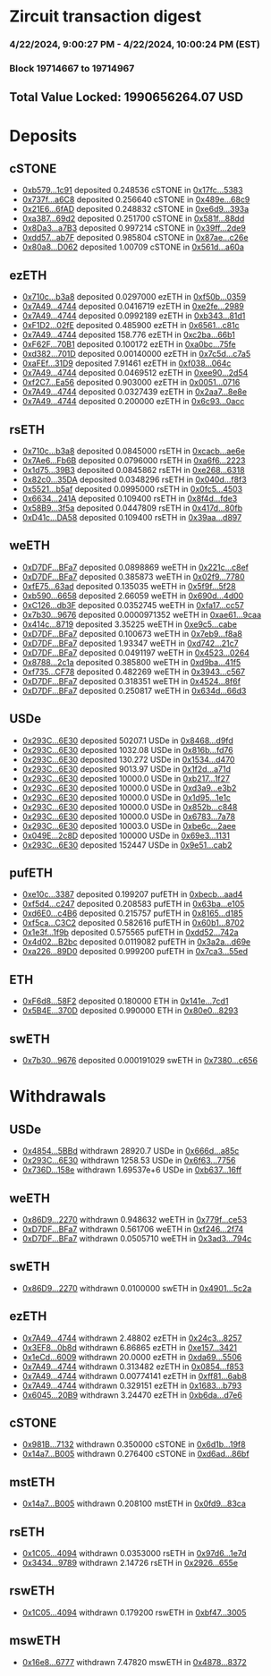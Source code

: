 # Zircuit transaction digest
### 4/22/2024, 9:00:27 PM - 4/22/2024, 10:00:24 PM (EST)
### Block 19714667 to 19714967

## Total Value Locked: 1990656264.07 USD

# Deposits
## cSTONE
- [0xb579...1c91](https://etherscan.io/address/0xb579FCB101eB871eF06091943c4A25c4fCE61c91) deposited 0.248536 cSTONE in [0x17fc...5383](https://etherscan.io/tx/0xb579FCB101eB871eF06091943c4A25c4fCE61c91)
- [0x737f...a6C8](https://etherscan.io/address/0x737fb80686B49D70b354ec8093af79923174a6C8) deposited 0.256640 cSTONE in [0x489e...68c9](https://etherscan.io/tx/0x737fb80686B49D70b354ec8093af79923174a6C8)
- [0x21E6...6fAD](https://etherscan.io/address/0x21E687547DA141BBd376D5C26824BE9ab6eC6fAD) deposited 0.248832 cSTONE in [0xe6d9...393a](https://etherscan.io/tx/0x21E687547DA141BBd376D5C26824BE9ab6eC6fAD)
- [0xa387...69d2](https://etherscan.io/address/0xa387D1E99bB9609D6c9DC002316243C532C569d2) deposited 0.251700 cSTONE in [0x581f...88dd](https://etherscan.io/tx/0xa387D1E99bB9609D6c9DC002316243C532C569d2)
- [0x8Da3...a7B3](https://etherscan.io/address/0x8Da3E012eE4B39d717e3C476724a5DE224bAa7B3) deposited 0.997214 cSTONE in [0x39ff...2de9](https://etherscan.io/tx/0x8Da3E012eE4B39d717e3C476724a5DE224bAa7B3)
- [0xdd57...ab7F](https://etherscan.io/address/0xdd5737336164210955d0CCf53bA65890586Bab7F) deposited 0.985804 cSTONE in [0x87ae...c26e](https://etherscan.io/tx/0xdd5737336164210955d0CCf53bA65890586Bab7F)
- [0x80a8...D062](https://etherscan.io/address/0x80a8713b4cC42A97d0681eB34B3887F596E7D062) deposited 1.00709 cSTONE in [0x561d...a60a](https://etherscan.io/tx/0x80a8713b4cC42A97d0681eB34B3887F596E7D062)
## ezETH
- [0x710c...b3a8](https://etherscan.io/address/0x710c848A5cF52bdC4AC55b8d4924F5ebdEb4b3a8) deposited 0.0297000 ezETH in [0xf50b...0359](https://etherscan.io/tx/0x710c848A5cF52bdC4AC55b8d4924F5ebdEb4b3a8)
- [0x7A49...4744](https://etherscan.io/address/0x7A493Be5c2ce014cD049Bf178a1ac0Db1B434744) deposited 0.0416719 ezETH in [0xe2fe...2989](https://etherscan.io/tx/0x7A493Be5c2ce014cD049Bf178a1ac0Db1B434744)
- [0x7A49...4744](https://etherscan.io/address/0x7A493Be5c2ce014cD049Bf178a1ac0Db1B434744) deposited 0.0992189 ezETH in [0xb343...81d1](https://etherscan.io/tx/0x7A493Be5c2ce014cD049Bf178a1ac0Db1B434744)
- [0xF1D2...02fE](https://etherscan.io/address/0xF1D2C24BA2fBC8627f18fA117924B8B9d2FF02fE) deposited 0.485900 ezETH in [0x6561...c81c](https://etherscan.io/tx/0xF1D2C24BA2fBC8627f18fA117924B8B9d2FF02fE)
- [0x7A49...4744](https://etherscan.io/address/0x7A493Be5c2ce014cD049Bf178a1ac0Db1B434744) deposited 158.776 ezETH in [0xc2ba...66b1](https://etherscan.io/tx/0x7A493Be5c2ce014cD049Bf178a1ac0Db1B434744)
- [0xF62F...70B1](https://etherscan.io/address/0xF62F9c3F33998b656A56B5B96461efFa589070B1) deposited 0.100172 ezETH in [0xa0bc...75fe](https://etherscan.io/tx/0xF62F9c3F33998b656A56B5B96461efFa589070B1)
- [0xd382...701D](https://etherscan.io/address/0xd382A89EC7c21EF9B7885e55056683F3ba3c701D) deposited 0.00140000 ezETH in [0x7c5d...c7a5](https://etherscan.io/tx/0xd382A89EC7c21EF9B7885e55056683F3ba3c701D)
- [0xaFEf...31D9](https://etherscan.io/address/0xaFEf3CC76228a6609Db9a547fDbD1e07463C31D9) deposited 7.91461 ezETH in [0xf038...064c](https://etherscan.io/tx/0xaFEf3CC76228a6609Db9a547fDbD1e07463C31D9)
- [0x7A49...4744](https://etherscan.io/address/0x7A493Be5c2ce014cD049Bf178a1ac0Db1B434744) deposited 0.0469512 ezETH in [0xee90...2d54](https://etherscan.io/tx/0x7A493Be5c2ce014cD049Bf178a1ac0Db1B434744)
- [0xf2C7...Ea56](https://etherscan.io/address/0xf2C7540e22EC82010DD8c8D3C5F06f76b387Ea56) deposited 0.903000 ezETH in [0x0051...0716](https://etherscan.io/tx/0xf2C7540e22EC82010DD8c8D3C5F06f76b387Ea56)
- [0x7A49...4744](https://etherscan.io/address/0x7A493Be5c2ce014cD049Bf178a1ac0Db1B434744) deposited 0.0327439 ezETH in [0x2aa7...8e8e](https://etherscan.io/tx/0x7A493Be5c2ce014cD049Bf178a1ac0Db1B434744)
- [0x7A49...4744](https://etherscan.io/address/0x7A493Be5c2ce014cD049Bf178a1ac0Db1B434744) deposited 0.200000 ezETH in [0x6c93...0acc](https://etherscan.io/tx/0x7A493Be5c2ce014cD049Bf178a1ac0Db1B434744)
## rsETH
- [0x710c...b3a8](https://etherscan.io/address/0x710c848A5cF52bdC4AC55b8d4924F5ebdEb4b3a8) deposited 0.0845000 rsETH in [0xcacb...ae6e](https://etherscan.io/tx/0x710c848A5cF52bdC4AC55b8d4924F5ebdEb4b3a8)
- [0x7Ae6...Fb6B](https://etherscan.io/address/0x7Ae6a7a8F1C0cFdcDdea28332156b5DD7156Fb6B) deposited 0.0796000 rsETH in [0xa6f6...2223](https://etherscan.io/tx/0x7Ae6a7a8F1C0cFdcDdea28332156b5DD7156Fb6B)
- [0x1d75...39B3](https://etherscan.io/address/0x1d752d7C8BD7Fb32F2D1FEca45De34f39a5139B3) deposited 0.0845862 rsETH in [0xe268...6318](https://etherscan.io/tx/0x1d752d7C8BD7Fb32F2D1FEca45De34f39a5139B3)
- [0x82c0...35DA](https://etherscan.io/address/0x82c005C6a82ad9Ab230D47eC31fA307b52a635DA) deposited 0.0348296 rsETH in [0x040d...f8f3](https://etherscan.io/tx/0x82c005C6a82ad9Ab230D47eC31fA307b52a635DA)
- [0x5521...b5af](https://etherscan.io/address/0x55214CfeB90B90DBDF5D2e133cFb71A3B2e9b5af) deposited 0.0995000 rsETH in [0x0fc5...4503](https://etherscan.io/tx/0x55214CfeB90B90DBDF5D2e133cFb71A3B2e9b5af)
- [0x6634...241A](https://etherscan.io/address/0x6634d483fD0004d685761Dd0F135DBE0280D241A) deposited 0.109400 rsETH in [0x8f4d...fde3](https://etherscan.io/tx/0x6634d483fD0004d685761Dd0F135DBE0280D241A)
- [0x58B9...3f5a](https://etherscan.io/address/0x58B9aa05062b6e1f194AF3aD7D6C729D60253f5a) deposited 0.0447809 rsETH in [0x417d...80fb](https://etherscan.io/tx/0x58B9aa05062b6e1f194AF3aD7D6C729D60253f5a)
- [0xD41c...DA58](https://etherscan.io/address/0xD41cBE1480d05569975C20742aA6b8782D1FDA58) deposited 0.109400 rsETH in [0x39aa...d897](https://etherscan.io/tx/0xD41cBE1480d05569975C20742aA6b8782D1FDA58)
## weETH
- [0xD7DF...BFa7](https://etherscan.io/address/0xD7DF7E085214743530afF339aFC420c7c720BFa7) deposited 0.0898869 weETH in [0x221c...c8ef](https://etherscan.io/tx/0xD7DF7E085214743530afF339aFC420c7c720BFa7)
- [0xD7DF...BFa7](https://etherscan.io/address/0xD7DF7E085214743530afF339aFC420c7c720BFa7) deposited 0.385873 weETH in [0x02f9...7780](https://etherscan.io/tx/0xD7DF7E085214743530afF339aFC420c7c720BFa7)
- [0xfE75...63ad](https://etherscan.io/address/0xfE75c89CFbA31f965BCcaBA7d8012a6Eaa8463ad) deposited 0.135035 weETH in [0x5f9f...5f28](https://etherscan.io/tx/0xfE75c89CFbA31f965BCcaBA7d8012a6Eaa8463ad)
- [0xb590...6658](https://etherscan.io/address/0xb59091B3FFC40Cff4Fa660d85bf94Cbf40F66658) deposited 2.66059 weETH in [0x690d...4d00](https://etherscan.io/tx/0xb59091B3FFC40Cff4Fa660d85bf94Cbf40F66658)
- [0xC126...db3F](https://etherscan.io/address/0xC1269B5614C6F5Cc50aFfA5E62d403622c6cdb3F) deposited 0.0352745 weETH in [0xfa17...cc57](https://etherscan.io/tx/0xC1269B5614C6F5Cc50aFfA5E62d403622c6cdb3F)
- [0x7b30...9676](https://etherscan.io/address/0x7b301239294071D44187054709B9efE0CA179676) deposited 0.0000971352 weETH in [0xae61...9caa](https://etherscan.io/tx/0x7b301239294071D44187054709B9efE0CA179676)
- [0x414c...8719](https://etherscan.io/address/0x414cE62dE811c7aF8d9fD7417514b3443ED58719) deposited 3.35225 weETH in [0xe9c5...cabe](https://etherscan.io/tx/0x414cE62dE811c7aF8d9fD7417514b3443ED58719)
- [0xD7DF...BFa7](https://etherscan.io/address/0xD7DF7E085214743530afF339aFC420c7c720BFa7) deposited 0.100673 weETH in [0x7eb9...f8a8](https://etherscan.io/tx/0xD7DF7E085214743530afF339aFC420c7c720BFa7)
- [0xD7DF...BFa7](https://etherscan.io/address/0xD7DF7E085214743530afF339aFC420c7c720BFa7) deposited 1.93347 weETH in [0xd742...21c7](https://etherscan.io/tx/0xD7DF7E085214743530afF339aFC420c7c720BFa7)
- [0xD7DF...BFa7](https://etherscan.io/address/0xD7DF7E085214743530afF339aFC420c7c720BFa7) deposited 0.0491197 weETH in [0x4523...0264](https://etherscan.io/tx/0xD7DF7E085214743530afF339aFC420c7c720BFa7)
- [0x8788...2c1a](https://etherscan.io/address/0x87881a955F0b1ff8A04392629b8B89820f962c1a) deposited 0.385800 weETH in [0xd9ba...41f5](https://etherscan.io/tx/0x87881a955F0b1ff8A04392629b8B89820f962c1a)
- [0xf735...CF78](https://etherscan.io/address/0xf735C47D0f732F0C3D5458C83c2681BdeD94CF78) deposited 0.482269 weETH in [0x3943...c567](https://etherscan.io/tx/0xf735C47D0f732F0C3D5458C83c2681BdeD94CF78)
- [0xD7DF...BFa7](https://etherscan.io/address/0xD7DF7E085214743530afF339aFC420c7c720BFa7) deposited 0.318351 weETH in [0x4524...8f6f](https://etherscan.io/tx/0xD7DF7E085214743530afF339aFC420c7c720BFa7)
- [0xD7DF...BFa7](https://etherscan.io/address/0xD7DF7E085214743530afF339aFC420c7c720BFa7) deposited 0.250817 weETH in [0x634d...66d3](https://etherscan.io/tx/0xD7DF7E085214743530afF339aFC420c7c720BFa7)
## USDe
- [0x293C...6E30](https://etherscan.io/address/0x293C6937D8D82e05B01335F7B33FBA0c8e256E30) deposited 50207.1 USDe in [0x8468...d9fd](https://etherscan.io/tx/0x293C6937D8D82e05B01335F7B33FBA0c8e256E30)
- [0x293C...6E30](https://etherscan.io/address/0x293C6937D8D82e05B01335F7B33FBA0c8e256E30) deposited 1032.08 USDe in [0x816b...fd76](https://etherscan.io/tx/0x293C6937D8D82e05B01335F7B33FBA0c8e256E30)
- [0x293C...6E30](https://etherscan.io/address/0x293C6937D8D82e05B01335F7B33FBA0c8e256E30) deposited 130.272 USDe in [0x1534...d470](https://etherscan.io/tx/0x293C6937D8D82e05B01335F7B33FBA0c8e256E30)
- [0x293C...6E30](https://etherscan.io/address/0x293C6937D8D82e05B01335F7B33FBA0c8e256E30) deposited 9013.97 USDe in [0x1f2d...a71d](https://etherscan.io/tx/0x293C6937D8D82e05B01335F7B33FBA0c8e256E30)
- [0x293C...6E30](https://etherscan.io/address/0x293C6937D8D82e05B01335F7B33FBA0c8e256E30) deposited 10000.0 USDe in [0xb217...1f27](https://etherscan.io/tx/0x293C6937D8D82e05B01335F7B33FBA0c8e256E30)
- [0x293C...6E30](https://etherscan.io/address/0x293C6937D8D82e05B01335F7B33FBA0c8e256E30) deposited 10000.0 USDe in [0xd3a9...e3b2](https://etherscan.io/tx/0x293C6937D8D82e05B01335F7B33FBA0c8e256E30)
- [0x293C...6E30](https://etherscan.io/address/0x293C6937D8D82e05B01335F7B33FBA0c8e256E30) deposited 10000.0 USDe in [0x1d95...1e1c](https://etherscan.io/tx/0x293C6937D8D82e05B01335F7B33FBA0c8e256E30)
- [0x293C...6E30](https://etherscan.io/address/0x293C6937D8D82e05B01335F7B33FBA0c8e256E30) deposited 10000.0 USDe in [0x852b...c848](https://etherscan.io/tx/0x293C6937D8D82e05B01335F7B33FBA0c8e256E30)
- [0x293C...6E30](https://etherscan.io/address/0x293C6937D8D82e05B01335F7B33FBA0c8e256E30) deposited 10000.0 USDe in [0x6783...7a78](https://etherscan.io/tx/0x293C6937D8D82e05B01335F7B33FBA0c8e256E30)
- [0x293C...6E30](https://etherscan.io/address/0x293C6937D8D82e05B01335F7B33FBA0c8e256E30) deposited 10003.0 USDe in [0xbe6c...2aee](https://etherscan.io/tx/0x293C6937D8D82e05B01335F7B33FBA0c8e256E30)
- [0x049E...2c8D](https://etherscan.io/address/0x049EB2f313A95023757A92BD124614650C952c8D) deposited 100000 USDe in [0x69e3...1131](https://etherscan.io/tx/0x049EB2f313A95023757A92BD124614650C952c8D)
- [0x293C...6E30](https://etherscan.io/address/0x293C6937D8D82e05B01335F7B33FBA0c8e256E30) deposited 152447 USDe in [0x9e51...cab2](https://etherscan.io/tx/0x293C6937D8D82e05B01335F7B33FBA0c8e256E30)
## pufETH
- [0xe10c...3387](https://etherscan.io/address/0xe10c3F6959A4F16949aA4CD94De909661E4c3387) deposited 0.199207 pufETH in [0xbecb...aad4](https://etherscan.io/tx/0xe10c3F6959A4F16949aA4CD94De909661E4c3387)
- [0xf5d4...c247](https://etherscan.io/address/0xf5d4381FEaA63229CAE9956B27a401003447c247) deposited 0.208583 pufETH in [0x63ba...e105](https://etherscan.io/tx/0xf5d4381FEaA63229CAE9956B27a401003447c247)
- [0xd6E0...c4B6](https://etherscan.io/address/0xd6E04827f6951EF90Cab832D590cb53d4395c4B6) deposited 0.215757 pufETH in [0x8165...d185](https://etherscan.io/tx/0xd6E04827f6951EF90Cab832D590cb53d4395c4B6)
- [0xf5ca...C3C2](https://etherscan.io/address/0xf5ca908c5E57AAc9E0bD262B7eaebc0755c2C3C2) deposited 0.582616 pufETH in [0x60b1...8702](https://etherscan.io/tx/0xf5ca908c5E57AAc9E0bD262B7eaebc0755c2C3C2)
- [0x1e3f...1f9b](https://etherscan.io/address/0x1e3fCc4a6F692eC7835c6587D798deB399411f9b) deposited 0.575565 pufETH in [0xdd52...742a](https://etherscan.io/tx/0x1e3fCc4a6F692eC7835c6587D798deB399411f9b)
- [0x4d02...B2bc](https://etherscan.io/address/0x4d02e1362062ff7Eb3d3F18443F3a6942922B2bc) deposited 0.0119082 pufETH in [0x3a2a...d69e](https://etherscan.io/tx/0x4d02e1362062ff7Eb3d3F18443F3a6942922B2bc)
- [0xa226...89D0](https://etherscan.io/address/0xa226A7Be4A4Eb1B9be6F048EF9A101fCD3b489D0) deposited 0.999200 pufETH in [0x7ca3...55ed](https://etherscan.io/tx/0xa226A7Be4A4Eb1B9be6F048EF9A101fCD3b489D0)
## ETH
- [0xF6d8...58F2](https://etherscan.io/address/0xF6d8B64CD123F9A60ac9608cA509f360f30e58F2) deposited 0.180000 ETH in [0x141e...7cd1](https://etherscan.io/tx/0xF6d8B64CD123F9A60ac9608cA509f360f30e58F2)
- [0x5B4E...370D](https://etherscan.io/address/0x5B4Ee328d1e568Bef9A3Ea35408f80FbBF04370D) deposited 0.990000 ETH in [0x80e0...8293](https://etherscan.io/tx/0x5B4Ee328d1e568Bef9A3Ea35408f80FbBF04370D)
## swETH
- [0x7b30...9676](https://etherscan.io/address/0x7b301239294071D44187054709B9efE0CA179676) deposited 0.000191029 swETH in [0x7380...c656](https://etherscan.io/tx/0x7b301239294071D44187054709B9efE0CA179676)
# Withdrawals
## USDe
- [0x4854...5BBd](https://etherscan.io/address/0x4854CdEbC5da8fDedF78549aF3FBad7AF6915BBd) withdrawn 28920.7 USDe in [0x666d...a85c](https://etherscan.io/tx/0x4854CdEbC5da8fDedF78549aF3FBad7AF6915BBd)
- [0x293C...6E30](https://etherscan.io/address/0x293C6937D8D82e05B01335F7B33FBA0c8e256E30) withdrawn 1258.53 USDe in [0x6f63...7756](https://etherscan.io/tx/0x293C6937D8D82e05B01335F7B33FBA0c8e256E30)
- [0x736D...158e](https://etherscan.io/address/0x736D56Fd2614842a712574E95B15B445682D158e) withdrawn 1.69537e+6 USDe in [0xb637...16ff](https://etherscan.io/tx/0x736D56Fd2614842a712574E95B15B445682D158e)
## weETH
- [0x86D9...2270](https://etherscan.io/address/0x86D97cD37d87da92FD89e3D2af39596b76ED2270) withdrawn 0.948632 weETH in [0x779f...ce53](https://etherscan.io/tx/0x86D97cD37d87da92FD89e3D2af39596b76ED2270)
- [0xD7DF...BFa7](https://etherscan.io/address/0xD7DF7E085214743530afF339aFC420c7c720BFa7) withdrawn 0.561706 weETH in [0xf246...2f74](https://etherscan.io/tx/0xD7DF7E085214743530afF339aFC420c7c720BFa7)
- [0xD7DF...BFa7](https://etherscan.io/address/0xD7DF7E085214743530afF339aFC420c7c720BFa7) withdrawn 0.0505710 weETH in [0x3ad3...794c](https://etherscan.io/tx/0xD7DF7E085214743530afF339aFC420c7c720BFa7)
## swETH
- [0x86D9...2270](https://etherscan.io/address/0x86D97cD37d87da92FD89e3D2af39596b76ED2270) withdrawn 0.0100000 swETH in [0x4901...5c2a](https://etherscan.io/tx/0x86D97cD37d87da92FD89e3D2af39596b76ED2270)
## ezETH
- [0x7A49...4744](https://etherscan.io/address/0x7A493Be5c2ce014cD049Bf178a1ac0Db1B434744) withdrawn 2.48802 ezETH in [0x24c3...8257](https://etherscan.io/tx/0x7A493Be5c2ce014cD049Bf178a1ac0Db1B434744)
- [0x3EF8...0b8d](https://etherscan.io/address/0x3EF82638b94B442C40A16309868ef3664aEB0b8d) withdrawn 6.86865 ezETH in [0xe157...3421](https://etherscan.io/tx/0x3EF82638b94B442C40A16309868ef3664aEB0b8d)
- [0x1eCd...6009](https://etherscan.io/address/0x1eCd67B2A0016D048b9a885cB93C1Cb9E76E6009) withdrawn 20.0000 ezETH in [0xda69...5506](https://etherscan.io/tx/0x1eCd67B2A0016D048b9a885cB93C1Cb9E76E6009)
- [0x7A49...4744](https://etherscan.io/address/0x7A493Be5c2ce014cD049Bf178a1ac0Db1B434744) withdrawn 0.313482 ezETH in [0x0854...f853](https://etherscan.io/tx/0x7A493Be5c2ce014cD049Bf178a1ac0Db1B434744)
- [0x7A49...4744](https://etherscan.io/address/0x7A493Be5c2ce014cD049Bf178a1ac0Db1B434744) withdrawn 0.00774141 ezETH in [0xff81...6ab8](https://etherscan.io/tx/0x7A493Be5c2ce014cD049Bf178a1ac0Db1B434744)
- [0x7A49...4744](https://etherscan.io/address/0x7A493Be5c2ce014cD049Bf178a1ac0Db1B434744) withdrawn 0.329151 ezETH in [0x1683...b793](https://etherscan.io/tx/0x7A493Be5c2ce014cD049Bf178a1ac0Db1B434744)
- [0x6045...20B9](https://etherscan.io/address/0x6045b40708cB8E23dD4010DcEFD9C543f45920B9) withdrawn 3.24470 ezETH in [0xb6da...d7e6](https://etherscan.io/tx/0x6045b40708cB8E23dD4010DcEFD9C543f45920B9)
## cSTONE
- [0x981B...7132](https://etherscan.io/address/0x981B3188D388a95ee6Ca03f0167431f4C1A37132) withdrawn 0.350000 cSTONE in [0x6d1b...19f8](https://etherscan.io/tx/0x981B3188D388a95ee6Ca03f0167431f4C1A37132)
- [0x14a7...B005](https://etherscan.io/address/0x14a7ea7715824101A8de1997298Cf7A233B4B005) withdrawn 0.276400 cSTONE in [0xd6ad...86bf](https://etherscan.io/tx/0x14a7ea7715824101A8de1997298Cf7A233B4B005)
## mstETH
- [0x14a7...B005](https://etherscan.io/address/0x14a7ea7715824101A8de1997298Cf7A233B4B005) withdrawn 0.208100 mstETH in [0x0fd9...83ca](https://etherscan.io/tx/0x14a7ea7715824101A8de1997298Cf7A233B4B005)
## rsETH
- [0x1C05...4094](https://etherscan.io/address/0x1C05dEcb151A459E8B045a93f472D1B238204094) withdrawn 0.0353000 rsETH in [0x97d6...1e7d](https://etherscan.io/tx/0x1C05dEcb151A459E8B045a93f472D1B238204094)
- [0x3434...9789](https://etherscan.io/address/0x34349c5569e7B846c3558961552D2202760A9789) withdrawn 2.14726 rsETH in [0x2926...655e](https://etherscan.io/tx/0x34349c5569e7B846c3558961552D2202760A9789)
## rswETH
- [0x1C05...4094](https://etherscan.io/address/0x1C05dEcb151A459E8B045a93f472D1B238204094) withdrawn 0.179200 rswETH in [0xbf47...3005](https://etherscan.io/tx/0x1C05dEcb151A459E8B045a93f472D1B238204094)
## mswETH
- [0x16e8...6777](https://etherscan.io/address/0x16e83716191FbaEc43b55357aF842f79F4236777) withdrawn 7.47820 mswETH in [0x4878...8372](https://etherscan.io/tx/0x16e83716191FbaEc43b55357aF842f79F4236777)
